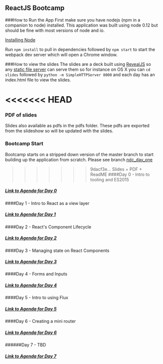 ## ReactJS Bootcamp

###How to Run the App
First make sure you have nodejs (npm in a companion to node) installed. This application was built using node 0.12 but should be fine with most versions of node and io.

<a href="https://github.com/joyent/node/wiki/installation">Installing Node</a>

Run `npm install` to pull in dependencies followed by `npm start` to start the webpack dev server which will open a Chrome window.

###How to view the slides
The slides are a deck built using <a href="https://github.com/hakimel/reveal.js/">RevealJS</a> so any <a href="https://gist.github.com/willurd/5720255">static file server</a> can serve them so for instance on OS X you can 
`cd slides` followed by `python -m SimpleHTTPServer 8000` and each day has an index.html file to view the slides.

<<<<<<< HEAD
=======
### PDF of slides
Slides also available as pdfs in the pdfs folder. These pdfs are exported from the slideshow so will be updated with the slides.

### Bootcamp Start
Bootcamp starts on a stripped down version of the master branch to start building up the application from scratch. Please see branch <a href="https://github.com/westeezy/ReactJS-Bootcamp/tree/ndc_day_one">ndc_day_one</a>

>>>>>>> 9dacf3e... Slides + PDF + ReadME
####Day 0 - Intro to tooling and ES2015
<h5><a href="https://github.com/westeezy/ReactJS-Bootcamp/blob/master/agendas/day0.md">Link to Agenda for Day 0</a></h5>

####Day 1 - Intro to React as a view layer
<h5><a href="https://github.com/westeezy/ReactJS-Bootcamp/blob/master/agendas/day1.md">Link to Agenda for Day 1</a></h5>

####Day 2 - React's Component Lifecycle
<h5><a href="https://github.com/westeezy/ReactJS-Bootcamp/blob/master/agendas/day2.md">Link to Agenda for Day 2</a></h5>

####Day 3 - Managing state on React Components
<h5><a href="https://github.com/westeezy/ReactJS-Bootcamp/blob/master/agendas/day3.md">Link to Agenda for Day 3</a></h5>

####Day 4 - Forms and Inputs
<h5><a href="https://github.com/westeezy/ReactJS-Bootcamp/blob/master/agendas/day4.md">Link to Agenda for Day 4</a></h5>

####Day 5 - Intro to using Flux
<h5><a href="https://github.com/westeezy/ReactJS-Bootcamp/blob/master/agendas/day5.md">Link to Agenda for Day 5</a></h5>

####Day 6 - Creating a mini router
<h5><a href="https://github.com/westeezy/ReactJS-Bootcamp/blob/master/agendas/day6.md">Link to Agenda for Day 6</a></h5>

######Day 7 - TBD
<h5><a href="https://github.com/westeezy/ReactJS-Bootcamp/blob/master/agendas/day7.md">Link to Agenda for Day 7</a></h5>
